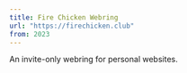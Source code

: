 ```yaml
---
title: Fire Chicken Webring
url: "https://firechicken.club"
from: 2023
---
```


An invite-only webring for personal websites.
